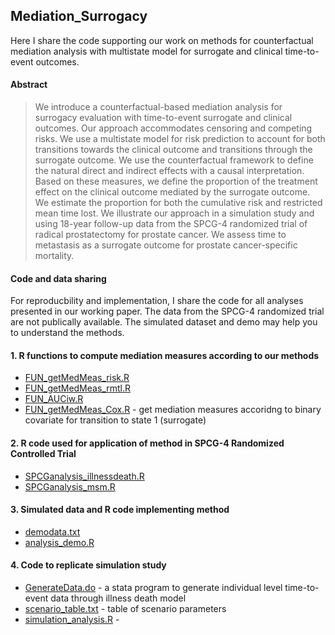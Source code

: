 ## Mediation_Surrogacy

Here I share the code supporting our work on methods for counterfactual mediation analysis with multistate model for surrogate and clinical time-to-event outcomes.

#### Abstract
> We introduce a counterfactual-based mediation analysis for surrogacy evaluation with time-to-event surrogate and clinical outcomes. Our approach accommodates censoring and competing risks. We use a multistate model for risk prediction to account for both transitions towards the clinical outcome and transitions through the surrogate outcome. We use the counterfactual framework to define the natural direct and indirect effects with a causal interpretation. Based on these measures, we define the proportion of the treatment effect on the clinical outcome mediated by the surrogate outcome. We estimate the proportion for both the cumulative risk and restricted mean time lost. We illustrate our approach in a simulation study and using 18-year follow-up data from the SPCG-4 randomized trial of radical prostatectomy for prostate cancer. We assess time to metastasis as a surrogate outcome for prostate cancer-specific mortality.

#### Code and data sharing
For reproducbility and implementation, I share the code for all analyses presented in our working paper. The data from the SPCG-4 randomized trial are not publically available. The simulated dataset and demo may help you to understand the methods. 

#### 1. R functions to compute mediation measures according to our methods
* [FUN_getMedMeas_risk.R](FUN_getMedMeas_risk.R)
* [FUN_getMedMeas_rmtl.R](FUN_getMedMeas_rmtl.R)
* [FUN_AUCiw.R](FUN_AUCiw.R)
* [FUN_getMedMeas_Cox.R](FUN_getMedMeas_Cox.R) - get mediation measures accoridng to binary covariate for transition to state 1 (surrogate)

#### 2. R code used for application of method in SPCG-4 Randomized Controlled Trial 
* [SPCGanalysis_illnessdeath.R](SPCGanalysis_illnessdeath.R)
* [SPCGanalysis_msm.R](SPCGanalysis_msm.R)

#### 3. Simulated data and R code implementing method
* [demodata.txt](demodata.txt)
* [analysis_demo.R](analysis_demo.R)

#### 4. Code to replicate simulation study 
* [GenerateData.do](GenerateData.do) - a stata program to generate individual level time-to-event data through illness death model
* [scenario_table.txt](scenarioTable.txt) - table of scenario parameters
* [simulation_analysis.R](simulation_analysis.R) - 


